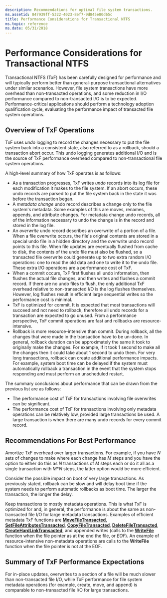 ```yaml
---
description: Recommendations for optimal file system transactions.
ms.assetid: 847939ff-5322-4023-8ef7-9d845e80d65c
title: Performance Considerations for Transactional NTFS
ms.topic: reference
ms.date: 05/31/2018
---
```


# Performance Considerations for Transactional NTFS

Transactional NTFS (TxF) has been carefully designed for performance and will typically perform better than general-purpose transactional alternatives under similar scenarios. However, file system transactions have more overhead than non-transacted operations, and some reduction in I/O performance compared to non-transacted I/O is to be expected. Performance-critical applications should perform a technology adoption qualification cycle, evaluating the performance impact of transacted file system operations.

## Overview of TxF Operations

TxF uses *undo* logging to record the changes necessary to put the file system back into a consistent state, also referred to as a rollback, should a transaction abort occur. This undo logging generates additional I/O and is the source of TxF performance overhead compared to non-transactional file system operations.

A high-level summary of how TxF operates is as follows:

-   As a transaction progresses, TxF writes *undo* records into its log file for each modification it makes to the file system. If an abort occurs, these undo records are parsed to put the file system back in the state it was before the transaction began.
-   A *metadata change* undo record describes a change only to the file system's metadata. Some examples of this are moves, renames, appends, and attribute changes. For metadata change undo records, all of the information necessary to undo the change is in the record and stored in the log file.
-   An *overwrite* undo record describes an overwrite of a portion of a file. When a file overwrite occurs, the file's original contents are stored in a special undo file in a hidden directory and the overwrite undo record points to this file. When file updates are eventually flushed from cache to disk, the contents of the undo file must also be flushed, so a transacted file overwrite could generate up to two extra random I/O operations: one to read the old data and one to write it to the undo file. These extra I/O operations are a performance cost of TxF.
-   When a commit occurs, TxF first flushes all undo information, then flushes the actual file changes, and then writes and flushes a commit record. If there are no undo files to flush, the only additional TxF overhead relative to non-transacted I/O is the log flushes themselves. However, log flushes result in efficient large sequential writes so the performance cost is minimal.
-   TxF is optimized for commit. It is expected that most transactions will succeed and not need to rollback, therefore all undo records for a transaction are expected to go unused. From a performance perspective, TxF commit operations are fast and rollbacks are resource-intensive.
-   Rollback is more resource-intensive than commit. During rollback, all the changes that were made in the transaction have to be un-done. In general, rollback duration can be approximately the same it took to originally make the changes. For example, if it took 1 second to make all the changes then it could take about 1 second to undo them. For very long transactions, rollback can create additional performance impacts. For example, system boot time can be delayed if the system must automatically rollback a transaction in the event that the system stops responding and must perform an unscheduled restart.

The summary conclusions about performance that can be drawn from the previous list are as follows:

-   The performance cost of TxF for transactions involving file overwrites can be significant.
-   The performance cost of TxF for transactions involving only metadata operations can be relatively low, provided large transactions be used. A large transaction is when there are many undo records for every commit record.

## Recommendations For Best Performance

Amortize TxF overhead over larger transactions. For example, if you have *N* sets of changes to make where each change has *M* steps and you have the option to either do this as *N* transactions of *M* steps each or do it all as a single transaction with *M*\**N* steps, the latter option would be more efficient.

Consider the possible impact on boot of very large transactions. As previously stated, rollback can be slow and will delay boot time if the system needs to perform automatic rollbacks as boot time. The larger the transaction, the longer the delay.

Keep transactions to mostly metadata operations. This is what TxF is optimized for and, in general, the performance is about the same as non-transacted file I/O for large metadata transactions. Examples of efficient metadata TxF functions are [**MoveFileTransacted**](/windows/desktop/api/WinBase/nf-winbase-movefiletransacteda), [**SetFileAttributesTransacted**](/windows/desktop/api/WinBase/nf-winbase-setfileattributestransacteda), [**CopyFileTransacted**](/windows/desktop/api/WinBase/nf-winbase-copyfiletransacteda), [**DeleteFileTransacted**](/windows/desktop/api/WinBase/nf-winbase-deletefiletransacteda), [**CreateHardLinkTransacted**](/windows/desktop/api/WinBase/nf-winbase-createhardlinktransacteda), and appended writes (calls to the [**WriteFile**](/windows/desktop/api/FileAPI/nf-fileapi-writefile) function when the file pointer as at the end the file, or *EOF*). An example of resource-intensive non-metadata operations are calls to the **WriteFile** function when the file pointer is not at the EOF.

## Summary of TxF Performance Expectations

For in-place updates, overwrites to a section of a file will be much slower than non-transacted file I/O, while TxF performance for file system metadata operations (for example, create, move, and append) is comparable to non-transacted file I/O for large transactions.

 

 



